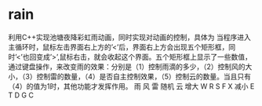 # rain
利用C++实现池塘夜降彩虹雨动画，同时实现对动画的控制，具体为
当程序进入主循环时，鼠标左击界面右上方的’<’后，界面右上方会出现五个矩形框，同时’<’也回变成’>’,鼠标右击，就会收起这个界面。五个矩形框上显示了一些数值，通过键盘操作，来改变雨的效果：分别是（1）控制雨滴的多少，（2）控制风的大小，（3）控制雷的数量，（4）是否自主控制效果，（5）控制云的数量。当且只有（4）的值为1时，其他功能才发挥作用。
	雨	风	雷	随机	云
增大	W	R	S	F	X
减小	E	T	D	G	C
